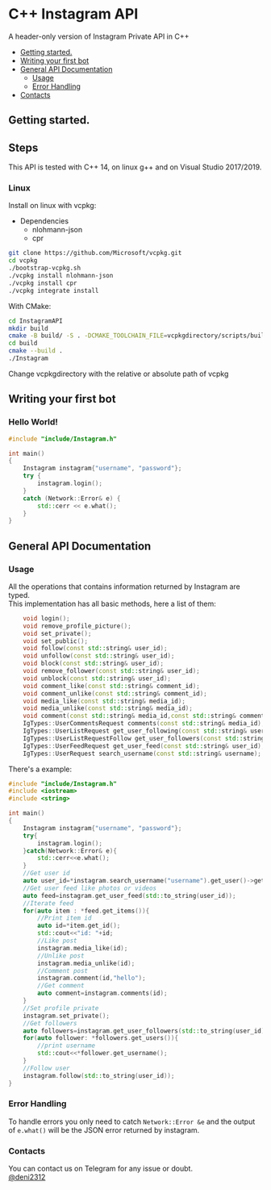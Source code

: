 #  C++ Instagram API

<p align="left">A header-only version of Instagram Private API in C++

  * [Getting started.](#getting-started)
  * [Writing your first bot](#writing-your-first-bot)
  * [General API Documentation](#general-api-documentation)
    * [Usage](#usage)
    * [Error Handling](#error-handling)
  * [Contacts](#contacts)

## Getting started.






<h2> Steps </h2>

This API is tested with C++ 14, on linux g++ and on Visual Studio 2017/2019.

### Linux 
Install on linux with vcpkg:  
  * Dependencies
    * nlohmann-json
    * cpr  
```bash
git clone https://github.com/Microsoft/vcpkg.git
cd vcpkg
./bootstrap-vcpkg.sh
./vcpkg install nlohmann-json
./vcpkg install cpr
./vcpkg integrate install
```  
With CMake:  
```bash
cd InstagramAPI
mkdir build
cmake -B build/ -S . -DCMAKE_TOOLCHAIN_FILE=vcpkgdirectory/scripts/buildsystems/vcpkg.cmake
cd build
cmake --build .
./Instagram
```  
Change vcpkgdirectory with the relative or absolute path of vcpkg  

## Writing your first bot

<h3>Hello World!</h3>

```c++
#include "include/Instagram.h"

int main()
{
	Instagram instagram{"username", "password"};
	try {
		instagram.login();
	}
	catch (Network::Error& e) {
		std::cerr << e.what();
	}
}


```

## General API Documentation

### Usage

All the operations that contains information returned by Instagram are typed.  
This implementation has all basic methods, here a list of them:  
```c++
	void login();
	void remove_profile_picture();
	void set_private();
	void set_public();
	void follow(const std::string& user_id);
	void unfollow(const std::string& user_id);
	void block(const std::string& user_id);
	void remove_follower(const std::string& user_id);
	void unblock(const std::string& user_id);
	void comment_like(const std::string& comment_id);
	void comment_unlike(const std::string& comment_id);
	void media_like(const std::string& media_id);
	void media_unlike(const std::string& media_id);
	void comment(const std::string& media_id,const std::string& comment_text);
	IgTypes::UserCommentsRequest comments(const std::string& media_id);
	IgTypes::UserListRequest get_user_following(const std::string& user_id);
	IgTypes::UserListRequestFollow get_user_followers(const std::string& user_id);
	IgTypes::UserFeedRequest get_user_feed(const std::string& user_id);
	IgTypes::UserRequest search_username(const std::string& username);


```

There's a example:  
```c++
#include "include/Instagram.h"
#include <iostream>
#include <string>

int main()
{
	Instagram instagram{"username", "password"};
	try{
		instagram.login();
	}catch(Network::Error& e){
		std::cerr<<e.what();
	}
	//Get user id
	auto user_id=*instagram.search_username("username").get_user()->get_pk();
	//Get user feed like photos or videos
	auto feed=instagram.get_user_feed(std::to_string(user_id));
	//Iterate feed
	for(auto item : *feed.get_items()){
		//Print item id
		auto id=*item.get_id();
		std::cout<<"id: "+id;
		//Like post
		instagram.media_like(id);
		//Unlike post
		instagram.media_unlike(id);
		//Comment post
		instagram.comment(id,"hello");
		//Get comment
		auto comment=instagram.comments(id);
	}
	//Set profile private
	instagram.set_private();
	//Get followers
	auto followers=instagram.get_user_followers(std::to_string(user_id));
	for(auto follower: *followers.get_users()){
		//print username
		std::cout<<*follower.get_username();
	}
	//Follow user
	instagram.follow(std::to_string(user_id));
}


```

### Error Handling

To handle errors you only need to catch `Network::Error &e` and the output of `e.what()` will be the JSON error returned by instagram.

### Contacts

You can contact us on Telegram for any issue or doubt.  
<a href="https://t.me/deni2312"> @deni2312 </a>
